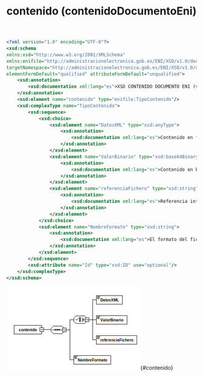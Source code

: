 ﻿---
title: contenido (contenidoDocumentoEni)
summary: "Fuente: [administracionelectronica.gob.es/ENI/XSD/v1.0/documento-e/contenido/contenidoDocumentoEni.xsd](http://administracionelectronica.gob.es/ENI/XSD/v1.0/documento-e/contenido/contenidoDocumentoEni.xsd)"
---

```xml
<?xml version="1.0" encoding="UTF-8"?>
<xsd:schema 
xmlns:xsd="http://www.w3.org/2001/XMLSchema" 
xmlns:enifile="http://administracionelectronica.gob.es/ENI/XSD/v1.0/documento-e/contenido" 
targetNamespace="http://administracionelectronica.gob.es/ENI/XSD/v1.0/documento-e/contenido" 
elementFormDefault="qualified" attributeFormDefault="unqualified">
	<xsd:annotation>
		<xsd:documentation xml:lang="es">XSD CONTENIDO DOCUMENTO ENI (v1.0)</xsd:documentation>
	</xsd:annotation>
	<xsd:element name="contenido" type="enifile:TipoContenido"/>
	<xsd:complexType name="TipoContenido">
		<xsd:sequence>
			<xsd:choice>
				<xsd:element name="DatosXML" type="xsd:anyType">
					<xsd:annotation>
						<xsd:documentation xml:lang="es">Contenido en formato XML. En caso de datos XML cuya codificación difiera de la de esta estructura raíz se incluirá una cláusula CDATA.</xsd:documentation>
					</xsd:annotation>
				</xsd:element>
				<xsd:element name="ValorBinario" type="xsd:base64Binary">
					<xsd:annotation>
						<xsd:documentation xml:lang="es">Contenido en base64.</xsd:documentation>
					</xsd:annotation>
				</xsd:element>
				<xsd:element name="referenciaFichero" type="xsd:string">
					<xsd:annotation>
						<xsd:documentation xml:lang="es">Referencia interna al fichero de contenido.</xsd:documentation>
					</xsd:annotation>
				</xsd:element>
			</xsd:choice>
			<xsd:element name="NombreFormato" type="xsd:string">
				<xsd:annotation>
					<xsd:documentation xml:lang="es">El formato del fichero de contenido del documento electrónico atenderá a lo establecido en la NTI de Catálogo de estándares.</xsd:documentation>
				</xsd:annotation>
			</xsd:element>
		</xsd:sequence>
		<xsd:attribute name="Id" type="xsd:ID" use="optional"/>
	</xsd:complexType>
</xsd:schema>
```

![contenidoDocumentoEni](contenidoDocumentoEni/contenido.png){#contenido}
